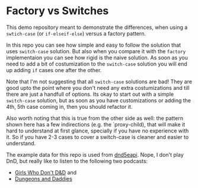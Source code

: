 # Factory vs Switches

This demo repository meant to demonstrate the differences, when using a
`swtich-case` (or `if-elseif-else`) versus a factory pattern.

In this repo you can see how simple and easy to follow the solution that uses
`switch-case` solution. But also when you compare it with the `factory`
implementaion you can see how rigid is the naive solution. As soon as you need
to add a bit of costumization to the `switch-case` solution you will end up
adding `if` cases one after the other.

Note that I'm not suggesting that all `switch-case` solutions are bad! They are
good upto the point where you don't need any extra costumizations and till there
are just a handfull of options. Its okay to start out with a simple
`switch-case` solution, but as soon as you have customizations or adding the
4th, 5th case coming in, then you should refactor it.

Also worth noting that this is true from the other side as well: the pattern
shown here has a few indirections (e.g. the `proxy-child), that will make it
hard to understand at first glance, specially if you have no experience with it.
So if you have 2-3 cases to cover a switch-case is cleaner and easier to
understand.

The example data for this repo is used from
[dnd5eapi](https://www.dnd5eapi.co/). Nope, I don't play DnD, but really like to
listen to the following two podcasts:
- [Girls Who Don't D&D](http://girlswhodontdnd.com/) and
- [Dungeons and Daddies](https://www.dungeonsanddaddies.com/)

